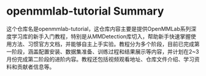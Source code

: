 # openmmlab-tutorial Summary

这个仓库名是openmmlab-tutorial，这仓库内容主要是提供OpenMMLab系列深度学习库的新手入门教程，特别是从MMDetection库切入，帮助新手快速掌握使用方法、习惯官方文档，并能够自主上手实验。教程分为多个阶段，目前已完成第一阶段，涵盖配置安装、数据集准备、训练过程和结果展示等内容，并计划在2~3月份完成第二阶段的进阶内容。教程还包括视频观看地址、仓库文件介绍、学习资料和贡献者信息等。